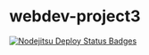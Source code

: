 webdev-project3
=========

[![Nodejitsu Deploy Status Badges](https://webhooks.nodejitsu.com/bfm09a/webdev-project3.png)](https://webops.nodejitsu.com#bfm09a/webdev-project3)